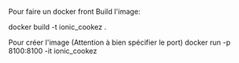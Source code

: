 Pour faire un docker front
Build l'image:

docker build -t ionic_cookez .

Pour créer l'image (Attention à bien spécifier le port)
docker run -p 8100:8100 -it ionic_cookez